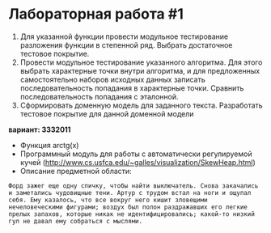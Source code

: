 # Лабораторная работа #1
1. Для указанной функции провести модульное тестирование разложения функции в степенной ряд. Выбрать достаточное тестовое покрытие.
2. Провести модульное тестирование указанного алгоритма. Для этого выбрать характерные точки внутри алгоритма, и для предложенных самостоятельно наборов исходных данных записать последовательность попадания в характерные точки. Сравнить последовательность попадания с эталонной.
3. Сформировать доменную модель для заданного текста.  Разработать тестовое покрытие для данной доменной модели

**вариант: 3332011**

- Функция arctg(x)
- Программный модуль для работы с автоматически регулируемой кучей (http://www.cs.usfca.edu/~galles/visualization/SkewHeap.html)
- Описание предметной области:
  
`Форд зажег еще одну спичку, чтобы найти выключатель. Снова закачались и заметались чудовищные тени. Артур с трудом встал на ноги и ощупал себя. Ему казалось, что все вокруг него кишит зловещими нечеловеческими фигурами; воздух был полон раздражавших его легкие прелых запахов, которые никак не идентифицировались; какой-то низкий гул не давал ему собраться с мыслями.`

